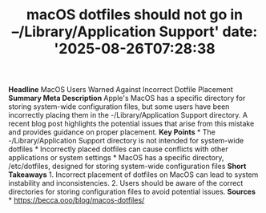 ﻿---
title: "macOS dotfiles should not go in –/Library/Application Support'
date: '2025-08-26T07:28:38"
category: "Markets"
summary: ""
slug: "macos dotfiles should not go in libraryapplication support"
source_urls:
  - "https://becca.ooo/blog/macos-dotfiles/"
seo:
  title: "macOS dotfiles should not go in –/Library/Application Support | Hash n Hedge'
  description: '"
  keywords: ["news", "markets", "brief"]
---
**Headline** MacOS Users Warned Against Incorrect Dotfile Placement  **Summary Meta Description** Apple's MacOS has a specific directory for storing system-wide configuration files, but some users have been incorrectly placing them in the -/Library/Application Support directory. A recent blog post highlights the potential issues that arise from this mistake and provides guidance on proper placement.  **Key Points**  * The -/Library/Application Support directory is not intended for system-wide dotfiles * Incorrectly placed dotfiles can cause conflicts with other applications or system settings * MacOS has a specific directory, /etc/dotfiles, designed for storing system-wide configuration files  **Short Takeaways**  1. Incorrect placement of dotfiles on MacOS can lead to system instability and inconsistencies. 2. Users should be aware of the correct directories for storing configuration files to avoid potential issues.  **Sources** * https://becca.ooo/blog/macos-dotfiles/ 
